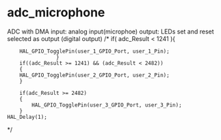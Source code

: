 # adc_microphone
ADC with DMA
input: analog input(microphoe)
output: LEDs set and reset selected as output (digital output)
/* if( adc_Result < 1241 ){
		
		HAL_GPIO_TogglePin(user_1_GPIO_Port, user_1_Pin);
					}
		if((adc_Result >= 1241) && (adc_Result < 2482))
		{
		HAL_GPIO_TogglePin(user_2_GPIO_Port, user_2_Pin);
		}
		
		if(adc_Result >= 2482)
		{
			HAL_GPIO_TogglePin(user_3_GPIO_Port, user_3_Pin);
		}
	HAL_Delay(1);
  */
	
